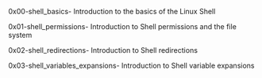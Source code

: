 0x00-shell_basics- Introduction to the basics of the Linux Shell

0x01-shell_permissions- Introduction to Shell permissions and the file system

0x02-shell_redirections- Introduction to Shell redirections

0x03-shell_variables_expansions- Introduction to Shell variable expansions

